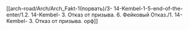 [[arch-road/Arch/Arch_Fakt-1(порвать)/3- 14-Kembel-1-5-end-of-the-enter/1.2. 14-Kembel- 3. Отказ от призыва. 6. Фейковый Отказ./1. 14-Kembel- 3. Отказ от призыва. орф]]